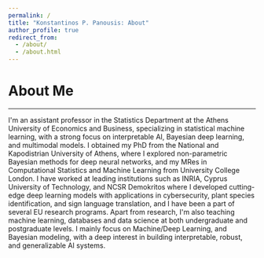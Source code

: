 ```yaml
---
permalink: /
title: "Konstantinos P. Panousis: About"
author_profile: true
redirect_from: 
  - /about/
  - /about.html
---
```


# About Me
---

I'm an assistant professor in the Statistics Department at the Athens University of Economics and Business, specializing in statistical machine learning, with a strong focus on interpretable AI, Bayesian deep learning, and multimodal models. I obtained my PhD from the National and Kapodistrian University of Athens, where I explored non-parametric Bayesian methods for deep neural networks, and my MRes in Computational Statistics and Machine Learning from University College London. I have worked at leading institutions such as INRIA, Cyprus University of Technology, and NCSR Demokritos where I developed cutting-edge deep learning models with applications in cybersecurity, plant species identification, and sign language translation, and I have been a part of several EU research programs. Apart from research, I'm also teaching machine learning, databases and data science at both undergraduate and postgraduate levels. I mainly focus on Machine/Deep Learning, and Bayesian modeling, with a deep interest in building interpretable, robust, and generalizable AI systems.

